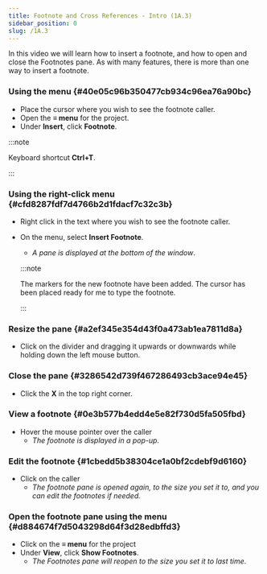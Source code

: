 ```yaml
---
title: Footnote and Cross References - Intro (1A.3)
sidebar_position: 0
slug: /1A.3
---
```




In this video we will learn how to insert a footnote, and how to open and close the Footnotes pane. As with many features, there is more than one way to insert a footnote.


### Using the menu {#40e05c96b350477cb934c96ea76a90bc}

- Place the cursor where you wish to see the footnote caller.
- Open the **≡ menu** for the project.
- Under **Insert**, click **Footnote**.

:::note 


Keyboard shortcut **Ctrl+T**. 


:::


### Using the right-click menu {#cfd8287fdf7d4766b2d1fdacf7c32c3b}

- Right click in the text where you wish to see the footnote caller.
- On the menu, select **Insert Footnote**.
	- _A pane is displayed at the bottom of the window_.

	:::note


	The markers for the new footnote have been added. The cursor has been placed ready for me to type the footnote. 


	:::


### Resize the pane {#a2ef345e354d43f0a473ab1ea7811d8a}

- Click on the divider and dragging it upwards or downwards while holding down the left mouse button.

### Close the pane {#3286542d739f467286493cb3ace94e45}

- Click the **X** in the top right corner.

### View a footnote {#0e3b577b4edd4e5e82f730d5fa505fbd}

- Hover the mouse pointer over the caller
	- _The footnote is displayed in a pop-up._

### Edit the footnote {#1cbedd5b38304ce1a0bf2cdebf9d6160}

- Click on the caller
	- _The footnote pane is opened again, to the size you set it to, and you can edit the footnotes if needed._

### Open the footnote pane using the menu {#d884674f7d5043298d64f3d28edbffd3}

- Click on the **≡ menu** for the project
- Under **View**, click **Show Footnotes**.
	- _The Footnotes pane will reopen to the size you set it to last time_.
